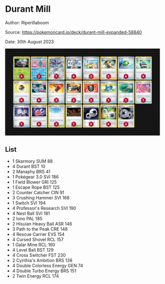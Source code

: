 # Durant Mill

Author: Riperillaboom

Source: <https://pokemoncard.io/deck/durant-mill-expanded-58840>

Date: 30th August 2023

![decklist](../../images/OBF/Durant%20Mill/1-%20Durant%20Mill.png)

## List

* 1 Skarmory SUM 88
* 4 Durant BST 10
* 2 Manaphy BRS 41
* 1 Pokégear 3.0 SVI 186
* 1 Field Blower GRI 125
* 1 Escape Rope BST 125
* 2 Counter Catcher CIN 91
* 3 Crushing Hammer SVI 168
* 1 Switch SVI 194
* 4 Professor's Research SVI 190
* 4 Nest Ball SVI 181
* 2 Iono PAL 185
* 2 Hisuian Heavy Ball ASR 146
* 3 Path to the Peak CRE 148
* 4 Rescue Carrier EVS 154
* 4 Cursed Shovel RCL 157
* 1 Galar Mine RCL 160
* 4 Level Ball BST 129
* 4 Cross Switcher FST 230
* 2 Cynthia's Ambition BRS 138
* 4 Double Colorless Energy GEN 74
* 4 Double Turbo Energy BRS 151
* 2 Twin Energy RCL 174
